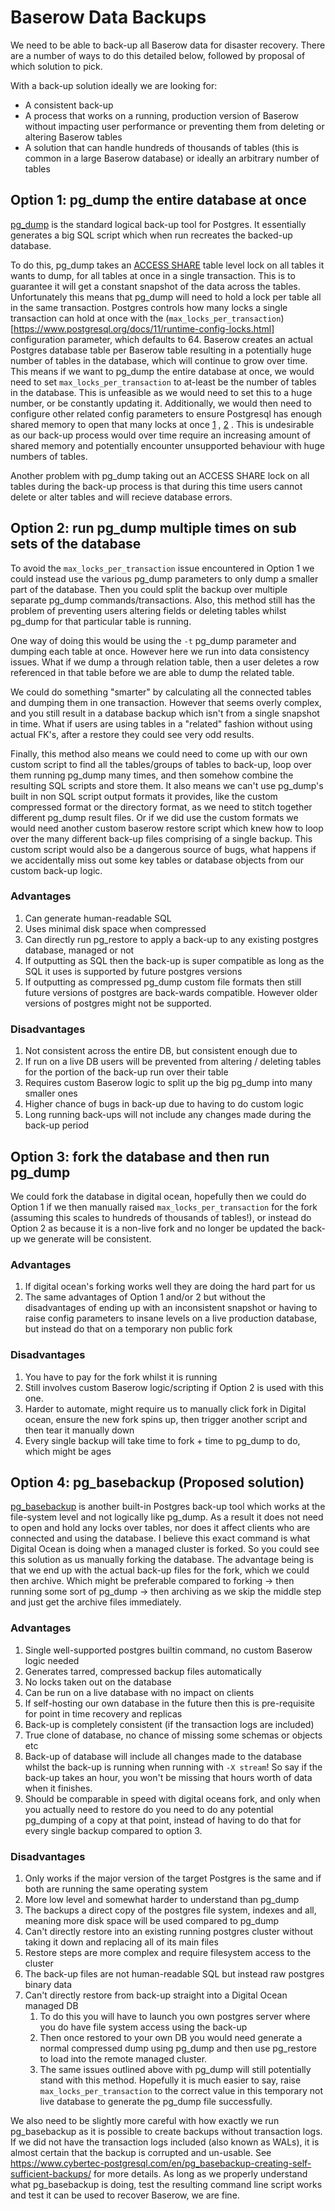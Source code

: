# Baserow Data Backups

We need to be able to back-up all Baserow data for disaster recovery. There are a number
of ways to do this detailed below, followed by proposal of which solution to pick.

With a back-up solution ideally we are looking for:

* A consistent back-up
* A process that works on a running, production version of Baserow without impacting
  user performance or preventing them from deleting or altering Baserow tables
* A solution that can handle hundreds of thousands of tables (this is common in a large
  Baserow database) or ideally an arbitrary number of tables

## Option 1: pg_dump the entire database at once

[pg_dump](https://www.postgresql.org/docs/11/app-pgdump.html) is the standard logical
back-up tool for Postgres. It essentially generates a big SQL script which when run
recreates the backed-up database.

To do this, pg_dump takes
an [ACCESS SHARE](https://www.postgresql.org/docs/11/explicit-locking.html)
table level lock on all tables it wants to dump, for all tables at once in a single
transaction. This is to guarantee it will get a constant snapshot of the data across the
tables. Unfortunately this means that pg_dump will need to hold a lock per table all in
the same transaction. Postgres controls how many locks a single transaction can hold at
once with the
(`max_locks_per_transaction`)[https://www.postgresql.org/docs/11/runtime-config-locks.html]
configuration parameter, which defaults to 64. Baserow creates an actual Postgres
database table per Baserow table resulting in a potentially huge number of tables in the
database, which will continue to grow over time. This means if we want to pg_dump the
entire database at once, we would need to set `max_locks_per_transaction` to at-least be
the number of tables in the database. This is unfeasible as we would need to set this to
a huge number, or be constantly updating it. Additionally, we would then need to
configure other related config parameters to ensure Postgresql has enough shared memory
to open that many locks at
once [1](https://stackoverflow.com/questions/59092696/can-max-locks-per-transaction-be-increased-to-a-very-large-amount)
, [2](https://dba.stackexchange.com/questions/77928/postgresql-complaining-about-shared-memory-but-shared-memory-seems-to-be-ok)
. This is undesirable as our back-up process would over time require an increasing
amount of shared memory and potentially encounter unsupported behaviour with huge
numbers of tables.

Another problem with pg_dump taking out an ACCESS SHARE lock on all tables during the
back-up process is that during this time users cannot delete or alter tables and will
recieve database errors.

## Option 2: run pg_dump multiple times on sub sets of the database 

To avoid the `max_locks_per_transaction` issue encountered in Option 1 we could instead
use the various pg_dump parameters to only dump a smaller part of the database. Then you
could split the backup over multiple separate pg_dump commands/transactions. Also, this
method still has the problem of preventing users altering fields or deleting tables
whilst pg_dump for that particular table is running.

One way of doing this would be using the `-t` pg_dump parameter and dumping each table
at once. However here we run into data consistency issues. What if we dump a through
relation table, then a user deletes a row referenced in that table before we are able to
dump the related table.

We could do something "smarter" by calculating all the connected tables and dumping them
in one transaction. However that seems overly complex, and you still result in a
database backup which isn't from a single snapshot in time. What if users are using
tables in a "related" fashion without using actual FK's, after a restore they could see
very odd results.

Finally, this method also means we could need to come up with our own custom script to
find all the tables/groups of tables to back-up, loop over them running pg_dump many
times, and then somehow combine the resulting SQL scripts and store them. It also means
we can't use pg_dump's built in non SQL script output formats it provides, like the
custom compressed format or the directory format, as we need to stitch together
different pg_dump result files. Or if we did use the custom formats we would need
another custom baserow restore script which knew how to loop over the many different
back-up files comprising of a single backup. This custom script would also be a
dangerous source of bugs, what happens if we accidentally miss out some key tables or
database objects from our custom back-up logic.

### Advantages

1. Can generate human-readable SQL
1. Uses minimal disk space when compressed
1. Can directly run pg_restore to apply a back-up to any existing postgres database,
   managed or not
1. If outputting as SQL then the back-up is super compatible as long as the SQL it uses
   is supported by future postgres versions
1. If outputting as compressed pg_dump custom file formats then still future versions of
   postgres are back-wards compatible. However older versions of postgres might not be
   supported.

### Disadvantages

1. Not consistent across the entire DB, but consistent enough due to
1. If run on a live DB users will be prevented from altering / deleting tables for the
   portion of the back-up run over their table
1. Requires custom Baserow logic to split up the big pg_dump into many smaller ones
1. Higher chance of bugs in back-up due to having to do custom logic
1. Long running back-ups will not include any changes made during the back-up period

## Option 3: fork the database and then run pg_dump

We could fork the database in digital ocean, hopefully then we could do Option 1 if we
then manually raised `max_locks_per_transaction` for the fork (assuming this scales to
hundreds of thousands of tables!), or instead do Option 2 as because it is a non-live
fork and no longer be updated the back-up we generate will be consistent.

### Advantages
1. If digital ocean's forking works well they are doing the hard part for us
1. The same advantages of Option 1 and/or 2 but without the disadvantages of ending up
   with an inconsistent snapshot or having to raise config parameters to insane levels
   on a live production database, but instead do that on a temporary non public fork

### Disadvantages
1. You have to pay for the fork whilst it is running
1. Still involves custom Baserow logic/scripting if Option 2 is used with this one.
1. Harder to automate, might require us to manually click fork in Digital ocean, ensure
   the new fork spins up, then trigger another script and then tear it manually down
1. Every single backup will take time to fork + time to pg_dump to do, which might be 
   ages

## Option 4: pg_basebackup (Proposed solution)

[pg_basebackup](https://www.postgresql.org/docs/11/app-pgbasebackup.html) is another
built-in Postgres back-up tool which works at the file-system level and not logically
like pg_dump. As a result it does not need to open and hold any locks over tables, nor
does it affect clients who are connected and using the database. I believe this exact
command is what Digital Ocean is doing when a managed cluster is forked. So you could
see this solution as us manually forking the database. The advantage being is that
we end up with the actual back-up files for the fork, which we could then archive. Which
might be preferable compared to forking -> then running some sort of pg_dump -> then
archiving as we skip the middle step and just get the archive files immediately.

### Advantages

1. Single well-supported postgres builtin command, no custom Baserow logic needed
1. Generates tarred, compressed backup files automatically
1. No locks taken out on the database
1. Can be run on a live database with no impact on clients
1. If self-hosting our own database in the future then this is pre-requisite for point
   in time recovery and replicas
1. Back-up is completely consistent (if the transaction logs are included)
1. True clone of database, no chance of missing some schemas or objects etc
1. Back-up of database will include all changes made to the database whilst the back-up
   is running when running with `-X stream`! So say if the back-up takes an hour, you
   won't be missing that hours worth of data when it finishes.
1. Should be comparable in speed with digital oceans fork, and only when you actually
   need to restore do you need to do any potential pg_dumping of a copy at that point,
   instead of having to do that for every single backup compared to option 3.

### Disadvantages

1. Only works if the major version of the target Postgres is the same and if both are
   running the same operating system
1. More low level and somewhat harder to understand than pg_dump
1. The backups a direct copy of the postgres file system, indexes and all, meaning more
   disk space will be used compared to pg_dump
1. Can't directly restore into an existing running postgres cluster without taking it
   down and replacing all of its main files
1. Restore steps are more complex and require filesystem access to the cluster
1. The back-up files are not human-readable SQL but instead raw postgres binary data
1. Can't directly restore from back-up straight into a Digital Ocean managed DB
    1. To do this you will have to launch you own postgres server where you do have file
       system access using the back-up
    1. Then once restored to your own DB you would need generate a normal compressed
       dump using pg_dump and then use pg_restore to load into the remote managed
       cluster.
    1. The same issues outlined above with pg_dump will still potentially stand with
       this method. Hopefully it is much easier to say,
       raise `max_locks_per_transaction` to the correct value in this temporary not live
       database to generate the pg_dump file successfully.

We also need to be slightly more careful with how exactly we run pg_basebackup as it is
possible to create backups without transaction logs. If we did not have the transaction
logs included (also known as WALs), it is almost certain that the backup is corrupted
and un-usable.
See https://www.cybertec-postgresql.com/en/pg_basebackup-creating-self-sufficient-backups/
for more details. As long as we properly understand what pg_basebackup is doing, test
the resulting command line script works and test it can be used to recover Baserow, we
are fine.






